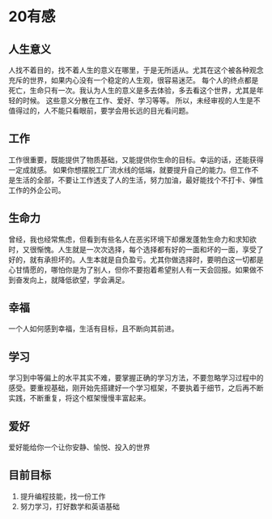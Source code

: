# 20有感
## 人生意义
人找不着目的，找不着人生的意义在哪里，于是无所适从。尤其在这个被各种观念充斥的世界，如果内心没有一个稳定的人生观，很容易迷茫。
每个人的终点都是死亡，生命只有一次。我认为人生的意义是多去体验，多去看这个世界，尤其是年轻的时候。
这些意义分散在工作、爱好、学习等等。
所以，未经审视的人生是不值得过的，人不能只看眼前，要学会用长远的目光看问题。
## 工作
工作很重要，既能提供了物质基础，又能提供你生命的目标。幸运的话，还能获得一定成就感。
如果你想摆脱工厂流水线的低端，就要提升自己的能力。但工作不是生活的全部，不要让工作透支了人的生活，努力加油，最好能找个不打卡、弹性工作的外企公司。
## 生命力
曾经，我也经常焦虑，但看到有些名人在恶劣环境下却爆发蓬勃生命力和求知欲时，又很惭愧。人生就是一次次选择，每个选择都有好的一面和坏的一面，享受了好的，就有承担坏的。人生本就是自负盈亏。尤其你做选择时，要明白这一切都是心甘情愿的，哪怕你是为了别人，但你不要抱着希望别人有一天会回报。如果做不到奋发向上，就降低欲望，学会满足。


## 幸福
一个人如何感到幸福，生活有目标，且不断向其前进。
## 学习
学习到中等偏上的水平其实不难，要掌握正确的学习方法，不要忽略学习过程中的感受。要重视基础，刚开始先搭建好一个学习框架，不要执着于细节，之后再不断实践，不断重复，将这个框架慢慢丰富起来。

## 爱好
爱好能给你一个让你安静、愉悦、投入的世界

## 目前目标
1. 提升编程技能，找一份工作
2. 努力学习，打好数学和英语基础